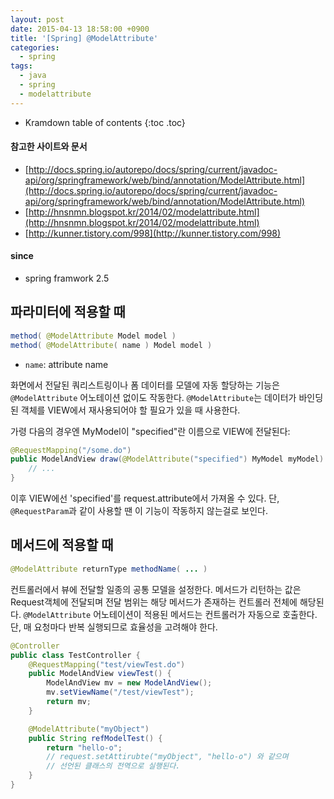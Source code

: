 ```yaml
---
layout: post
date: 2015-04-13 18:58:00 +0900
title: '[Spring] @ModelAttribute'
categories:
  - spring
tags:
  - java
  - spring
  - modelattribute
---
```


* Kramdown table of contents
{:toc .toc}

#### 참고한 사이트와 문서

- [http://docs.spring.io/autorepo/docs/spring/current/javadoc-api/org/springframework/web/bind/annotation/ModelAttribute.html](http://docs.spring.io/autorepo/docs/spring/current/javadoc-api/org/springframework/web/bind/annotation/ModelAttribute.html)
- [http://hnsnmn.blogspot.kr/2014/02/modelattribute.html](http://hnsnmn.blogspot.kr/2014/02/modelattribute.html)
- [http://kunner.tistory.com/998](http://kunner.tistory.com/998)

#### since

- spring framwork 2.5


## 파라미터에 적용할 때

```java
method( @ModelAttribute Model model )
method( @ModelAttribute( name ) Model model )
```

- `name`: attribute name

화면에서 전달된 쿼리스트링이나 폼 데이터를 모델에 자동 할당하는 기능은 `@ModelAttribute` 어노테이션 없이도 작동한다. `@ModelAttribute`는 데이터가 바인딩된 객체를 VIEW에서 재사용되어야 할 필요가 있을 때 사용한다.

가령 다음의 경우엔 MyModel이 "specified"란 이름으로 VIEW에 전달된다:

```java
@RequestMapping("/some.do")
public ModelAndView draw(@ModelAttribute("specified") MyModel myModel) {
    // ...
}
```

이후 VIEW에선 'specified'를 request.attribute에서 가져올 수 있다. 단, `@RequestParam`과 같이 사용할 땐 이 기능이 작동하지 않는걸로 보인다.

## 메서드에 적용할 때

```java
@ModelAttribute returnType methodName( ... )
```

컨트롤러에서 뷰에 전달할 일종의 공통 모델을 설정한다. 메서드가 리턴하는 값은 Request객체에 전달되며 전달 범위는 해당 메서드가 존재하는 컨트롤러 전체에 해당된다. `@ModelAttribute` 어노테이션이 적용된 메서드는 컨트롤러가 자동으로 호출한다. 단, 매 요청마다 반복 실행되므로 효율성을 고려해야 한다.

```java
@Controller
public class TestController {
    @RequestMapping("test/viewTest.do")
    public ModelAndView viewTest() {
        ModelAndView mv = new ModelAndView();
        mv.setViewName("/test/viewTest");
        return mv;
    }

    @ModelAttribute("myObject")
    public String refModelTest() {
        return "hello-o";
        // request.setAttirubte("myObject", "hello-o") 와 같으며
        // 선언된 클래스의 전역으로 실행된다.
    }
}
```

